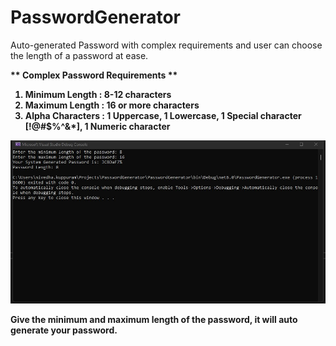 # PasswordGenerator
Auto-generated Password with complex requirements and user can choose the length of a password at ease.

<b>** Complex Password Requirements **<b>
1. Minimum Length : 8-12 characters
2. Maximum Length : 16 or more characters
3. Alpha Characters : 1 Uppercase, 1 Lowercase, 1 Special character [!@#$%^&*], 1 Numeric character


<img src="https://github.com/nivitek/Password_Generator/blob/main/PasswordResult.jpg" alt="Password_Result"/>

Give the minimum and maximum length of the password, it will auto generate your password.
